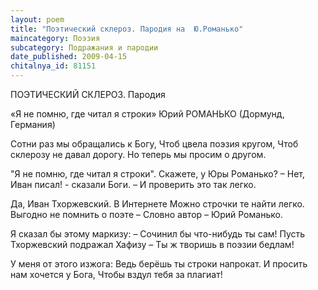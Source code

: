 ```yaml
---
layout: poem
title: "Поэтический склероз. Пародия на  Ю.Романько"
maincategory: Поэзия
subcategory: Подражания и пародии
date_published: 2009-04-15
chitalnya_id: 81151
---
```




ПОЭТИЧЕСКИЙ СКЛЕРОЗ. Пародия 

«Я не помню, где читал я строки»
Юрий РОМАНЬКО (Дормунд, Германия)

Сотни раз мы обращались к Богу,
Чтоб цвела поэзия кругом,
Чтоб склерозу не давал дорогу.
Но теперь мы просим о другом.

"Я не помню, где читал я строки". 
Скажете, у Юры Романько?
 – Нет, Иван писал! - сказали Боги. –
 И проверить это так легко. 

Да, Иван Тхоржевский. В Интернете
 Можно строчки те найти легко.
 Выгодно не помнить о поэте – 
Словно автор – Юрий Романько.

Я сказал бы этому маркизу:
– Сочинил бы что-нибудь ты сам!
Пусть Тхоржевский подражал Хафизу –
Ты ж творишь в поэзии бедлам!

У меня от этого изжога:
Ведь берёшь ты строки напрокат.
И просить нам хочется у Бога,
Чтобы вздул тебя за плагиат!






